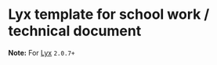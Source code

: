 Lyx template for school work / technical document
=====================

**Note:** For [Lyx](http://www.lyx.org/) `2.0.7+`
